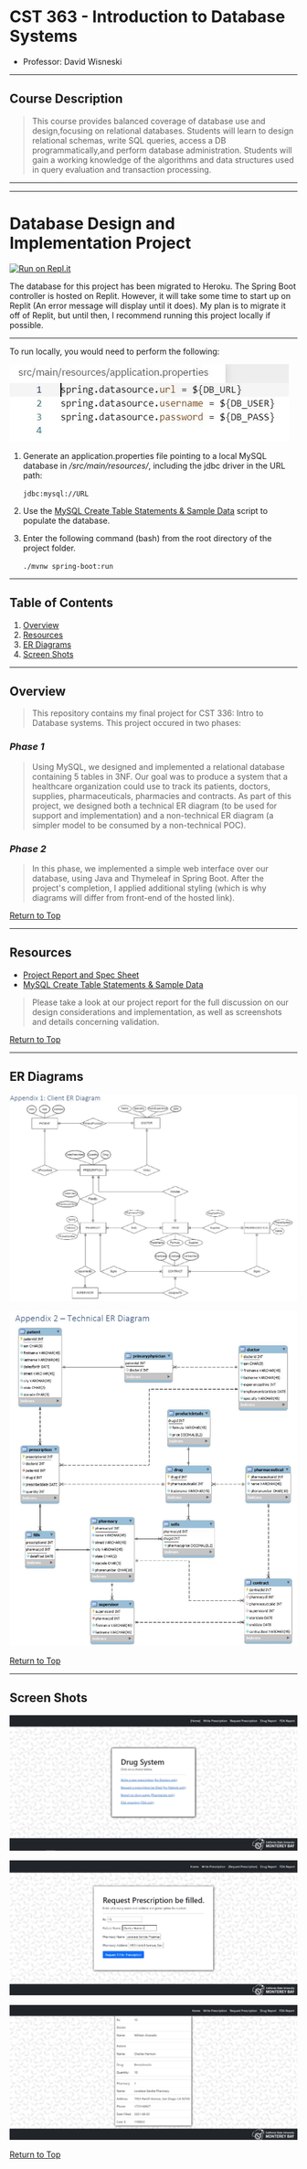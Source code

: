 # CST 363 - Introduction to Database Systems

- Professor: David Wisneski

---

## Course Description

> This course provides balanced coverage of database use and design,focusing on relational databases. Students will learn to design relational schemas, write SQL queries, access a DB programmatically,and perform database administration. Students will gain a working knowledge of the algorithms and data structures used in query evaluation and transaction processing.

---

---

# Database Design and Implementation Project

[![Run on Repl.it](https://repl.it/badge/github/raymondshum/cst-363-final-database-design)](https://replit.com/@raymondshum/cst-363-final-database-design)

The database for this project has been migrated to Heroku. The Spring Boot controller is hosted on Replit. However, it will take some time to start up on Replit (An error message will display until it does). My plan is to migrate it off of Replit, but until then, I recommend running this project locally if possible.

---

To run locally, you would need to perform the following:

![ins1](/documentation/img/ins1.JPG)

1. Generate an application.properties file pointing to a local MySQL database in _/src/main/resources/_, including the jdbc driver in the URL path:

    <code>jdbc:mysql://URL</code>

2. Use the [MySQL Create Table Statements & Sample Data](./documentation/ShumStankovich_Project2_MySQL.sql) script to populate the database.

3. Enter the following command (bash) from the root directory of the project folder.

    <code>./mvnw spring-boot:run</code>

---

## Table of Contents

1. [Overview](#overview)
1. [Resources](#resources)
1. [ER Diagrams](#er-diagrams)
1. [Screen Shots](#screen-shots)

---

## Overview

> This repository contains my final project for CST 336: Intro to Database systems. This project occured in two phases:

### _Phase 1_

> Using MySQL, we designed and implemented a relational database containing 5 tables in 3NF. Our goal was to produce a system that a healthcare organization could use to track its patients, doctors, supplies, pharmaceuticals, pharmacies and contracts. As part of this project, we designed both a technical ER diagram (to be used for support and implementation) and a non-technical ER diagram (a simpler model to be consumed by a non-technical POC).

### _Phase 2_

> In this phase, we implemented a simple web interface over our database, using Java and Thymeleaf in Spring Boot. After the project's completion, I applied additional styling (which is why diagrams will differ from front-end of the hosted link).

[Return to Top](#table-of-contents)

---

## Resources

- [Project Report and Spec Sheet](./documentation/ShumStankovich_Project2_Report.pdf)
- [MySQL Create Table Statements & Sample Data](./documentation/ShumStankovich_Project2_MySQL.sql)

> Please take a look at our project report for the full discussion on our design considerations and implementation, as well as screenshots and details concerning validation.

[Return to Top](#table-of-contents)

---

## ER Diagrams

![ER1](./documentation/img/er1.JPG)

![ER2](./documentation/img/er2.JPG)

[Return to Top](#table-of-contents)

---

## Screen Shots

![sample](./documentation/img/sample1.JPG)

![sample](./documentation/img/sample2.JPG)

![sample](./documentation/img/sample3.JPG)

[Return to Top](#table-of-contents)
